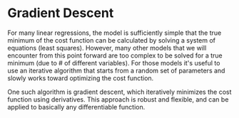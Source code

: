 # Gradient Descent

For many linear regressions, the model is sufficiently simple that the true minimum of the cost function can be calculated by solving a system of equations (least squares). However, many other models that we will encounter from this point forward are too complex to be solved for a true minimum (due to # of different variables). For those models it's useful to use an iterative algorithm that starts from a random set of parameters and slowly works toward optimizing the cost function.

One such algorithm is gradient descent, which iteratively minimizes the cost function using derivatives. This approach is robust and flexible, and can be applied to basically any differentiable function.
